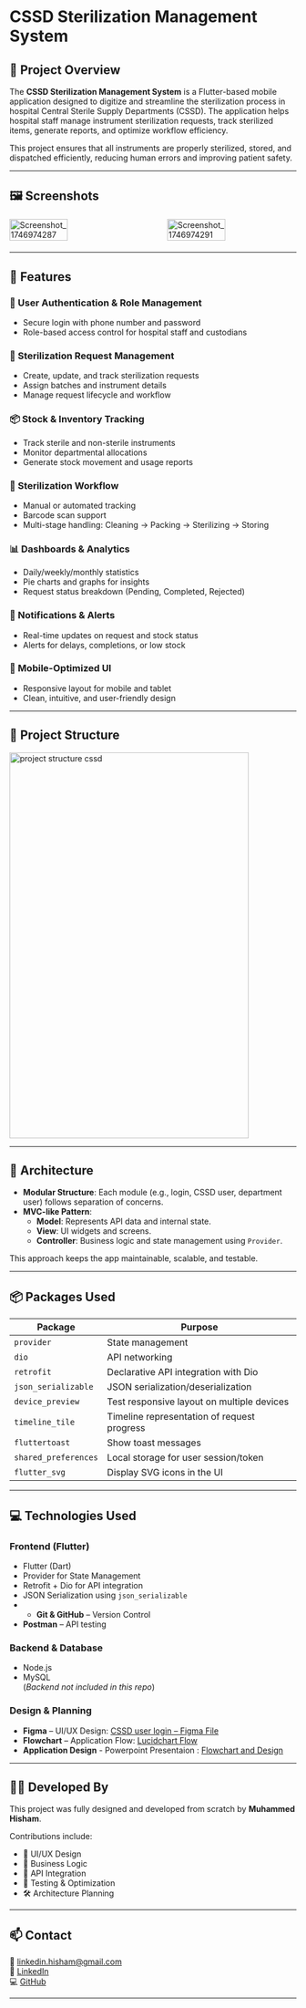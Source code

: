 <!--  # CSSD Sterilization Management System  


## 📌 Project Overview  
The **CSSD Sterilization Management System** is a Flutter-based mobile application designed to digitize and streamline the sterilization process in hospital Central Sterile Supply Departments (CSSD). The application helps hospital staff manage instrument sterilization requests, track sterilized items, generate reports, and optimize workflow efficiency.  

This project ensures that all instruments are properly sterilized, stored, and dispatched efficiently, reducing human errors and improving patient safety.  


## 🖼️ Screenshots
<div style="display: flex; justify-content: space-between; flex-wrap: wrap; gap: 15px; margin: 20px 0;">
  <img src="https://github.com/user-attachments/assets/c0e25434-2af0-4354-b84a-78515dea9fcb" alt="Screenshot_1746974287" style="width: 45%; height: auto;" />
  <img src="https://github.com/user-attachments/assets/72bc735d-19b1-4669-9ac6-7fc0c1af7947" alt="Screenshot_1746974291" style="width: 45%; height: auto;" />
</div>


## 🚀 Features  

### 📌 **User Authentication & Role Management**  
- Secure login with phone number and password  
- Role-based access control for hospital staff and custodians  

### 🏥 **Sterilization Request Management**  
- Create and manage sterilization requests  
- Track the progress of each request  
- Assign sterilization batches to specific instruments  

### 📦 **Stock & Inventory Tracking**  
- View available sterile and non-sterile stock  
- Monitor sterilized instruments assigned to different departments  
- Generate reports for stock usage and pending requests  

### 🔄 **Sterilization Process Handling**  
- Allow manual or automated tracking of sterilization time  
- Scan barcodes to track instruments efficiently  
- Manage sterilization stages, including cleaning, packing, sterilizing, and storing  

### 📊 **Dashboard & Reports**  
- View sterilization statistics with graphs and pie charts  
- Generate daily, weekly, and monthly reports  
- Monitor pending, completed, and rejected sterilization requests  

### 🔔 **Notifications & Alerts**  
- Get real-time updates on request status  
- Notify users when sterilization is completed or delayed  
- Alert when stock levels are low  

### 📱 **Mobile-Optimized UI**  
- Responsive design for different screen sizes  
- Custom UI elements for easy navigation  

---

## 🛠️ Technologies Used  
### **Frontend (Mobile App)**  
- **Flutter** (Dart) – Cross-platform mobile framework  
- **Provider** – State management  
- **DevicePreview** – Adaptive UI design  
- **timeline_tile** – Timeline visualization  
- **Retrofit and Dio (Flutter)** – API integration  

### **Backend & APIs**  
- **Node.js** – Backend for managing sterilization data  
- **MySQL** – Database for storing requests and stock information  

### **Additional Tools & Services**  
- **Figma** – UI/UX Design: [CSSD user login – Figma File](https://www.figma.com/design/AhiXAiuGINvj6A2I6KD8PO/CSSD?node-id=0-1&p=f&t=eNLrn1jNvmvWceYe-0)
- **Flowchart** – Application Flow: [Lucidchart Flow](https://lucid.app/lucidspark/2cc70bb3-73f1-44f3-9dbe-d21028ccccef/edit?viewport_loc=-3462%2C-816%2C9600%2C4344%2C0_0&invitationId=inv_b7d50099-8c24-42f6-96b3-4e762285cdb9)
- **Application Design** - Powerpoint Presentaion : [Flowchart and Design](https://onedrive.live.com/view.aspx?resid=E3FDBE66304549A4%21132&authkey=!AC37oRTACybBPdY)   
- **Git & GitHub** – Version Control  
- **Postman** – API testing  

---

### **🛠 Developed From Scratch**  
This project has been developed entirely from scratch by **one person (me)**. It includes:  
- **UI/UX Design** – Designed in **Figma**  
- **Presentations and FLowcharts** – Build Using **Lucidchart and ppt**  
- **Development** – Built using **Flutter**  
- **Testing & Optimization** – Fully tested and refined by me   -->


# CSSD Sterilization Management System

## 📌 Project Overview

The **CSSD Sterilization Management System** is a Flutter-based mobile application designed to digitize and streamline the sterilization process in hospital Central Sterile Supply Departments (CSSD). The application helps hospital staff manage instrument sterilization requests, track sterilized items, generate reports, and optimize workflow efficiency.

This project ensures that all instruments are properly sterilized, stored, and dispatched efficiently, reducing human errors and improving patient safety.

---

## 🖼️ Screenshots

<div style="display: flex; justify-content: space-between; flex-wrap: wrap; gap: 15px; margin: 20px 0;">
  <img src="https://github.com/user-attachments/assets/c0e25434-2af0-4354-b84a-78515dea9fcb" alt="Screenshot_1746974287" style="width: 45%; height: auto;" />
  <img src="https://github.com/user-attachments/assets/72bc735d-19b1-4669-9ac6-7fc0c1af7947" alt="Screenshot_1746974291" style="width: 45%; height: auto;" />
</div>

---

## 🚀 Features

### 📌 User Authentication & Role Management
- Secure login with phone number and password
- Role-based access control for hospital staff and custodians

### 🏥 Sterilization Request Management
- Create, update, and track sterilization requests
- Assign batches and instrument details
- Manage request lifecycle and workflow

### 📦 Stock & Inventory Tracking
- Track sterile and non-sterile instruments
- Monitor departmental allocations
- Generate stock movement and usage reports

### 🔄 Sterilization Workflow
- Manual or automated tracking
- Barcode scan support
- Multi-stage handling: Cleaning → Packing → Sterilizing → Storing

### 📊 Dashboards & Analytics
- Daily/weekly/monthly statistics
- Pie charts and graphs for insights
- Request status breakdown (Pending, Completed, Rejected)

### 🔔 Notifications & Alerts
- Real-time updates on request and stock status
- Alerts for delays, completions, or low stock

### 📱 Mobile-Optimized UI
- Responsive layout for mobile and tablet
- Clean, intuitive, and user-friendly design

---

## 🧱 Project Structure

<!-- ├───app
│   ├───api
│   │   ├───dio_interceptors
│   │   └───model
│   └───modules
│       ├───Cssd_User
│       │   ├───controller
│       │   ├───model
│       │   │   ├───dashboard_models
│       │   │   ├───request_models
│       │   │   └───sterilization_models
│       │   └───view
│       │       └───widgets
│       │           ├───dashboard_widgets
│       │           ├───pickup_widgets
│       │           ├───requests_widgets
│       │           ├───sterilization_widgets
│       │           └───timeline_widgets.dart
│       ├───Department_User
│       │   ├───controller
│       │   ├───model
│       │   │   ├───dahboard_models
│       │   │   ├───send_for_sterilization_models
│       │   │   └───used_item_model
│       │   └───view
│       │       └───widgets
│       │           ├───dashboard_widgets
│       │           └───used_items_entry_widgets
│       └───login_module
│           ├───controller
│           ├───model
│           └───view
│               └───widgets
├───util
└───Widgets
    └───login_widgets -->
<img width="420" height="677" alt="project structure cssd" src="https://github.com/user-attachments/assets/3b77fe3c-9147-4eed-a5f2-0b21a9957a00" />


---

## 🧠 Architecture

- **Modular Structure**: Each module (e.g., login, CSSD user, department user) follows separation of concerns.
- **MVC-like Pattern**:
  - **Model**: Represents API data and internal state.
  - **View**: UI widgets and screens.
  - **Controller**: Business logic and state management using `Provider`.

This approach keeps the app maintainable, scalable, and testable.

---

## 📦 Packages Used

| Package             | Purpose                                       |
|---------------------|-----------------------------------------------|
| `provider`          | State management                              |
| `dio`               | API networking                                |
| `retrofit`          | Declarative API integration with Dio          |
| `json_serializable` | JSON serialization/deserialization            |
| `device_preview`    | Test responsive layout on multiple devices    |
| `timeline_tile`     | Timeline representation of request progress   |
| `fluttertoast`      | Show toast messages                           |
| `shared_preferences`| Local storage for user session/token          |
| `flutter_svg`       | Display SVG icons in the UI                   |

---

## 💻 Technologies Used

### **Frontend (Flutter)**
- Flutter (Dart)
- Provider for State Management
- Retrofit + Dio for API integration
- JSON Serialization using `json_serializable`
- - **Git & GitHub** – Version Control  
- **Postman** – API testing  

### **Backend & Database**
- Node.js
- MySQL  
(*Backend not included in this repo*)

### **Design & Planning**
- **Figma** – UI/UX Design: [CSSD user login – Figma File](https://www.figma.com/design/AhiXAiuGINvj6A2I6KD8PO/CSSD?node-id=0-1&p=f&t=eNLrn1jNvmvWceYe-0)
- **Flowchart** – Application Flow: [Lucidchart Flow](https://lucid.app/lucidspark/2cc70bb3-73f1-44f3-9dbe-d21028ccccef/edit?viewport_loc=-3462%2C-816%2C9600%2C4344%2C0_0&invitationId=inv_b7d50099-8c24-42f6-96b3-4e762285cdb9)
- **Application Design** - Powerpoint Presentaion : [Flowchart and Design](https://onedrive.live.com/view.aspx?resid=E3FDBE66304549A4%21132&authkey=!AC37oRTACybBPdY)   



---

## 👨‍💻 Developed By

This project was fully designed and developed from scratch by **Muhammed Hisham**.

Contributions include:
- 🎨 UI/UX Design
- 🧠 Business Logic
- 🔗 API Integration
- 🔧 Testing & Optimization
- 🛠️ Architecture Planning

---

## 📫 Contact

📧 [linkedin.hisham@gmail.com](mailto:linkedin.hisham@gmail.com)  
🔗 [LinkedIn](https://linkedin.com/in/hisham-ka)  
💻 [GitHub](https://github.com/Hishamkool)

---

    

